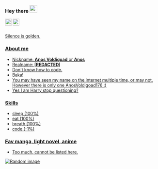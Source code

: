 ### Hey there <img src="https://media.giphy.com/media/hvRJCLFzcasrR4ia7z/giphy.gif" width="25px">
<a href="https://t.me/AnosVoldigoad176">
  <img align="left" alt="AnosVoldigoad176's Telegram" width="22px" src="https://cdn.jsdelivr.net/npm/simple-icons@v3/icons/telegram.svg" />
</a>
<a href="https://www.facebook.com/a23161702v/">
  <img align="left" alt="AnosVoldigoad176's Facebook" width="22px" src="https://cdn.jsdelivr.net/npm/simple-icons@v3/icons/facebook.svg" />
  <br></br>


Silence is golden.


### About me
- Nickname: **Anos Voldigoad** or **Anos**
- Realname: **[REDACTED]**
- Don't know how to code.
- Baka!
- You may have seen my name on the internet multiple time, or may not. However there is only one AnosVoldigoad176 :)
- Yes I am Harry stop questioning?


### Skills
- sleep (100%)
- eat (100%)
- breath (100%)
- code (-1%)


### Fav manga, light novel, anime
- Too much, cannot be listed here.


![Random image](https://i.imgur.com/UKcwuI5.jpg)
